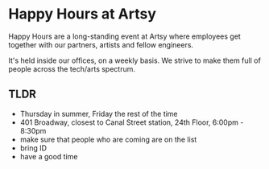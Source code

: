 # Happy Hours at Artsy

Happy Hours are a long-standing event at Artsy where employees get together with our partners, artists and fellow engineers.

It's held inside our offices, on a weekly basis. We strive to make them full of people across the tech/arts spectrum.

## TLDR

* Thursday in summer, Friday the rest of the time
* 401 Broadway, closest to Canal Street station, 24th Floor,  6:00pm - 8:30pm
* make sure that people who are coming are on the list
* bring ID
* have a good time
